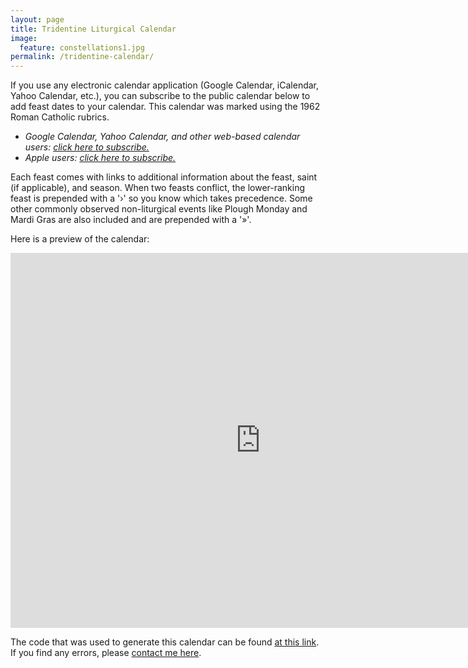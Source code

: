 ```yaml
---
layout: page
title: Tridentine Liturgical Calendar
image:
  feature: constellations1.jpg
permalink: /tridentine-calendar/
---
```


If you use any electronic calendar application (Google Calendar, iCalendar, Yahoo Calendar,
etc.), you can subscribe to the public calendar below to add feast dates to your calendar.  This
calendar was marked using the 1962 Roman Catholic rubrics.

* *Google Calendar, Yahoo Calendar, and other web-based calendar users: [click here to
subscribe.](webcal://joe-antognini.github.io/assets/ical/html_tridentine_calendar.ics)*
* *Apple users: [click here to
subscribe.](webcal://joe-antognini.github.io/assets/ical/tridentine_calendar.ics)*

Each feast comes with links to additional information about the feast, saint (if applicable), and
season.  When two feasts conflict, the lower-ranking feast is prepended with a '›' so you know which
takes precedence.  Some other commonly observed non-liturgical events like Plough Monday and Mardi Gras
are also included and are prepended with a '»'.

Here is a preview of the calendar:

<iframe src="https://calendar.google.com/calendar/embed?src=3hco683jsm1dop6j5sn5qgrqhd5d0jsi%40import.calendar.google.com&ctz=America%2FLos_Angeles" style="border: 0" width="800" height="600" frameborder="0" scrolling="no"></iframe>

<br>

The code that was used to generate this calendar can be found [at this
link](https://github.com/joe-antognini/tridentine_calendar).  If you find any errors, please
[contact me here](mailto:joe.antognini@gmail.com).
